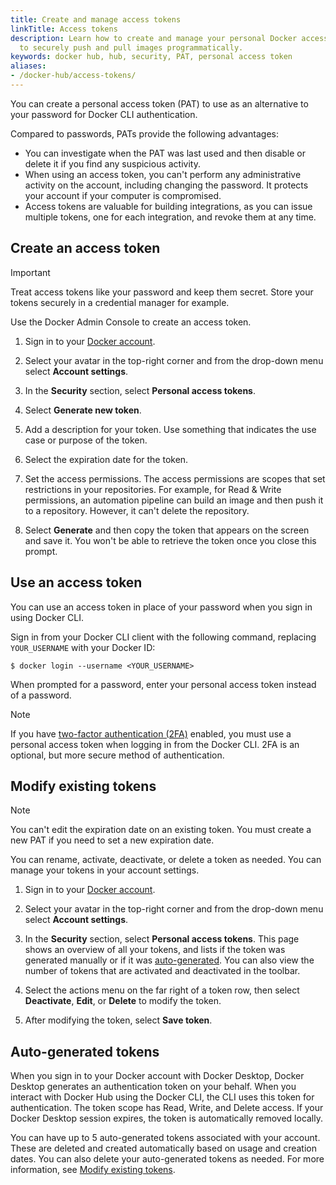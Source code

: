 ```yaml
---
title: Create and manage access tokens
linkTitle: Access tokens
description: Learn how to create and manage your personal Docker access tokens
  to securely push and pull images programmatically.
keywords: docker hub, hub, security, PAT, personal access token
aliases:
- /docker-hub/access-tokens/
---
```


You can create a personal access token (PAT) to use as an alternative to your password for Docker CLI authentication.

Compared to passwords, PATs provide the following advantages:

- You can investigate when the PAT was last used and then disable or delete it if you find any suspicious activity.
- When using an access token, you can't perform any administrative activity on the account, including changing the password. It protects your account if your computer is compromised.
- Access tokens are valuable for building integrations, as you can issue multiple tokens, one for each integration, and revoke them at
any time.

## Create an access token

> [!IMPORTANT]
>
> Treat access tokens like your password and keep them secret. Store your tokens securely in a credential manager for example.

Use the Docker Admin Console to create an access token.

1. Sign in to your [Docker account](https://app.docker.com/login).

2. Select your avatar in the top-right corner and from the drop-down menu select **Account settings**.

3. In the **Security** section, select **Personal access tokens**.

4. Select **Generate new token**.

5. Add a description for your token. Use something that indicates the use case or purpose of the token.

6. Select the expiration date for the token.

7. Set the access permissions.
   The access permissions are scopes that set restrictions in your
   repositories. For example, for Read & Write permissions, an automation
   pipeline can build an image and then push it to a repository. However, it
   can't delete the repository.

8. Select **Generate** and then copy the token that appears on the screen and save it. You won't be able to retrieve the token once you close this prompt.

## Use an access token

You can use an access token in place of your password when you sign in using Docker CLI.

Sign in from your Docker CLI client with the following command, replacing `YOUR_USERNAME` with your Docker ID:

```console
$ docker login --username <YOUR_USERNAME>
```

When prompted for a password, enter your personal access token instead of a password.

> [!NOTE]
>
> If you have [two-factor authentication (2FA)](2fa/_index.md) enabled, you must
> use a personal access token when logging in from the Docker CLI. 2FA is an
> optional, but more secure method of authentication.

## Modify existing tokens

> [!NOTE]
>
> You can't edit the expiration date on an existing token. You must create a new PAT if you need to set a new expiration date.

You can rename, activate, deactivate, or delete a token as needed. You can manage your tokens in your account settings.

1. Sign in to your [Docker account](https://app.docker.com/login).

2. Select your avatar in the top-right corner and from the drop-down menu select **Account settings**.

3. In the **Security** section, select **Personal access tokens**.
   This page shows an overview of all your tokens, and lists if the token was generated manually or if it was [auto-generated](#auto-generated-tokens). You can also view the number
   of tokens that are activated and deactivated in the toolbar.

4. Select the actions menu on the far right of a token row, then select **Deactivate**, **Edit**, or **Delete** to modify the token.

5. After modifying the token, select **Save token**.

## Auto-generated tokens

When you sign in to your Docker account with Docker Desktop, Docker Desktop generates an authentication token on your behalf. When you interact with Docker Hub using the Docker CLI, the CLI uses this token for authentication. The token scope has Read, Write, and Delete access. If your Docker Desktop session expires, the token is automatically removed locally.

You can have up to 5 auto-generated tokens associated with your account. These are deleted and created automatically based on usage and creation dates. You can also delete your auto-generated tokens as needed. For more information, see [Modify existing tokens](#modify-existing-tokens).
